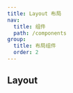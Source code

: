 ```yaml
---
title: Layout 布局
nav:
  title: 组件
  path: /components
group:
  title: 布局组件
  order: 2
---
```


## Layout

<code src="./demos/base.tsx"></code>

<API></API>
